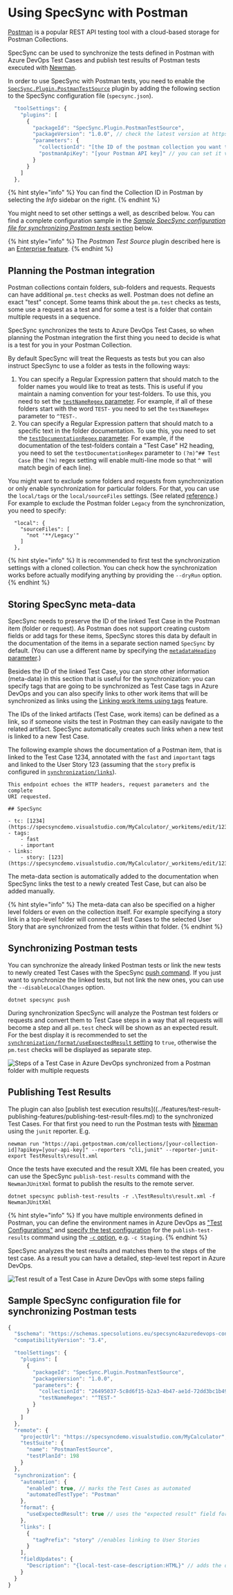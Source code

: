 # Using SpecSync with Postman

[Postman](https://www.postman.com/) is a popular REST API testing tool with a cloud-based storage for Postman Collections.

SpecSync can be used to synchronize the tests defined in Postman with Azure DevOps Test Cases and publish test results of Postman tests executed with [Newman](https://learning.postman.com/docs/collections/using-newman-cli/command-line-integration-with-newman/).

In order to use SpecSync with Postman tests, you need to enable the [`SpecSync.Plugin.PostmanTestSource`](https://github.com/specsolutions/specsync-sample-plugins/tree/main/postman-test-source-plugin) plugin by adding the following section to the SpecSync configuration file (`specsync.json`).

```javascript
  "toolSettings": {
    "plugins": [
      {
        "packageId": "SpecSync.Plugin.PostmanTestSource",
        "packageVersion": "1.0.0", // check the latest version at https://www.nuget.org/packages/SpecSync.Plugin.PostmanTestSource
        "parameters": {
          "collectionId": "[the ID of the postman collection you want to synchronize]",
          "postmanApiKey": "[your Postman API key]" // you can set it via the POSTMAN_API_KEY environment variable as well
        }
      }
    ]
  },
```

{% hint style="info" %}
You can find the Collection ID in Postman by selecting the *Info* sidebar on the right.
{% endhint %}

You might need to set other settings a well, as described below. You can find a complete configuration sample in the [*Sample SpecSync configuration file for synchronizing Postman tests* section](#sample-config) below.

{% hint style="info" %}
The _Postman Test Source_ plugin described here is an [Enterprise feature](../licensing.md).
{% endhint %}


## Planning the Postman integration

Postman collections contain folders, sub-folders and requests. Requests can have additional `pm.test` checks as well. Postman does not define an exact "test" concept. Some teams think about the `pm.test` checks as tests, some use a request as a test and for some a test is a folder that contain multiple requests in a sequence. 

SpecSync synchronizes the tests to Azure DevOps Test Cases, so when planning the Postman integration the first thing you need to decide is what is a test for you in your Postman Collection.

By default SpecSync will treat the Requests as tests but you can also instruct SpecSync to use a folder as tests in the following ways:

1. You can specify a Regular Expression pattern that should match to the folder names you would like to treat as tests. This is useful if you maintain a naming convention for your test-folders. To use this, you need to set the [`testNameRegex` parameter](https://github.com/specsolutions/specsync-sample-plugins/tree/main/postman-test-source-plugin#plugin-parameters). For example, if all of these folders start with the word `TEST-` you need to set the `testNameRegex` parameter to `^TEST-`.
2. You can specify a Regular Expression pattern that should match to a specific text in the folder documentation. To use this, you need to set the [`testDocumentationRegex` parameter](https://github.com/specsolutions/specsync-sample-plugins/tree/main/postman-test-source-plugin#plugin-parameters). For example, if the documentation of the test-folders contain a "Test Case" H2 heading, you need to set the `testDocumentationRegex` parameter to `(?m)^## Test Case` (the `(?m)` regex setting will enable multi-line mode so that `^` will match begin of each line).

You might want to exclude some folders and requests from synchronization or only enable synchronization for particular folders. For that, you can use the `local/tags` or the `local/sourceFiles` settings. (See related [reference](../reference/configuration/configuration-local.md).) For example to exclude the Postman folder `Legacy` from the synchronization, you need to specify:

```
  "local": {
    "sourceFiles": [
      "not '**/Legacy'"
    ]
  },
```

{% hint style="info" %}
It is recommended to first test the synchronization settings with a cloned collection. You can check how the synchronization works before actually modifying anything by providing the `--dryRun` option.
{% endhint %}

## Storing SpecSync meta-data

SpecSync needs to preserve the ID of the linked Test Case in the Postman item (folder or request). As Postman does not support creating custom fields or add tags for these items, SpecSync stores this data by default in the documentation of the items in a separate section named `SpecSync` by default. (You can use a different name by specifying the [`metadataHeading` parameter](https://github.com/specsolutions/specsync-sample-plugins/tree/main/postman-test-source-plugin#plugin-parameters).) 

Besides the ID of the linked Test Case, you can store other information (meta-data) in this section that is useful for the synchronization: you can specify tags that are going to be synchronized as Test Case tags in Azure DevOps and you can also specify links to other work items that will be synchronized as links using the [Linking work items using tags](../features/common-synchronization-features/linking-work-items-with-tags.md) feature.

The IDs of the linked artifacts (Test Case, work items) can be defined as a link, so if someone visits the test in Postman they can easily navigate to the related artifact. SpecSync automatically creates such links when a new test is linked to a new Test Case.

The following example shows the documentation of a Postman item, that is linked to the Test Case 1234, annotated with the `fast` and `important` tags and linked to the User Story 123 (assuming that the `story` prefix is configured in [`synchronization/links`](../reference/configuration/configuration-synchronization/configuration-synchronization-links.md)).

```
This endpoint echoes the HTTP headers, request parameters and the complete  
URI requested.

## SpecSync

- tc: [1234](https://specsyncdemo.visualstudio.com/MyCalculator/_workitems/edit/1234)
- tags:
    - fast
    - important
- links:
    - story: [123](https://specsyncdemo.visualstudio.com/MyCalculator/_workitems/edit/123)
```

The meta-data section is automatically added to the documentation when SpecSync links the test to a newly created Test Case, but can also be added manually.

{% hint style="info" %}
The meta-data can also be specified on a higher level folders or even on the collection itself. For example specifying a story link in a top-level folder will connect all Test Cases to the selected User Story that are synchronized from the tests within that folder.
{% endhint %}

## Synchronizing Postman tests

You can synchronize the already linked Postman tests or link the new tests to newly created Test Cases with the SpecSync [push command](../reference/command-line-reference/push-command.md). If you just want to synchronize the linked tests, but not link the new ones, you can use the `--disableLocalChanges` option.

```text
dotnet specsync push
```

During synchronization SpecSync will analyze the Postman test folders or requests and convert them to Test Case steps in a way that all requests will become a step and all `pm.test` check will be shown as an expected result. For the best display it is recommended to set the [`synchronization/format/useExpectedResult` setting](../reference/configuration/configuration-synchronization/configuration-synchronization-format.md) to `true`, otherwise the `pm.test` checks will be displayed as separate step.

![Steps of a Test Case in Azure DevOps synchronized from a Postman folder with multiple requests](../img/postman-integration-test-case-steps.png)

## Publishing Test Results

The plugin can also [publish test execution results]((../features/test-result-publishing-features/publishing-test-result-files.md) to the synchronized Test Cases. For that first you need to run the Postman tests with [Newman](https://learning.postman.com/docs/collections/using-newman-cli/command-line-integration-with-newman/) using the `junit` reporter. E.g.

```
newman run "https://api.getpostman.com/collections/[your-collection-id]?apikey=[your-api-key]" --reporters "cli,junit" --reporter-junit-export TestResults\result.xml
```

Once the tests have executed and the result XML file has been created, you can use the SpecSync `publish-test-results` command with the `NewmanJUnitXml` format to publish the results to the remote server.

```
dotnet specsync publish-test-results -r .\TestResults\result.xml -f NewmanJUnitXml
```

{% hint style="info" %}
If you have multiple environments defined in Postman, you can define the environment names in Azure DevOps as ["Test Configurations"](https://learn.microsoft.com/en-us/azure/devops/test/test-different-configurations?view=azure-devops&tabs=browser) and [specify the test configuration](../features/test-result-publishing-features/publishing-test-result-files.md#test-results-belong-to-a-test-configuration) for the `publish-test-results` command using the [`-c` option](../reference/command-line-reference/publish-test-results-command.md), e.g. `-c Staging`.
{% endhint %}

SpecSync analyzes the test results and matches them to the steps of the test case. As a result you can have a detailed, step-level test report in Azure DevOps. 

![Test result of a Test Case in Azure DevOps with some steps failing](../img/postman-integration-test-case-result.png)


## Sample SpecSync configuration file for synchronizing Postman tests <a href="sample-config" id="sample-config"></a>

```javascript
{
  "$schema": "https://schemas.specsolutions.eu/specsync4azuredevops-config-latest.json",
  "compatibilityVersion": "3.4",

  "toolSettings": {
    "plugins": [
      {
        "packageId": "SpecSync.Plugin.PostmanTestSource",
        "packageVersion": "1.0.0",
        "parameters": {
          "collectionId": "26495037-5c8d6f15-b2a3-4b47-ae1d-72dd3bc1b49b",
          "testNameRegex": "^TEST-"
        }
      }
    ]
  },
  "remote": {
    "projectUrl": "https://specsyncdemo.visualstudio.com/MyCalculator",
    "testSuite": {
      "name": "PostmanTestSource",
      "testPlanId": 198
    }
  },
  "synchronization": {
    "automation": {
      "enabled": true, // marks the Test Cases as automated
      "automatedTestType": "Postman"
    },
    "format": {
      "useExpectedResult": true // uses the "expected result" field for "pm.test" checks
    },
    "links": [
      {
        "tagPrefix": "story" //enables linking to User Stories
      }
    ],
    "fieldUpdates": {
      "Description": "{local-test-case-description:HTML}" // adds the documentation content to the description field
    }
  }
}
```

